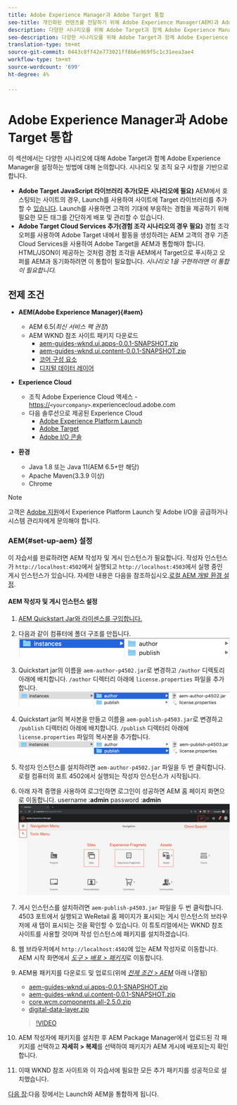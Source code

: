 ```yaml
---
title: Adobe Experience Manager과 Adobe Target 통합
seo-title: 개인화된 컨텐츠를 전달하기 위해 Adobe Experience Manager(AEM)과 Adobe Target을 통합하는 다양한 방법을 소개하는 기사입니다.
description: 다양한 시나리오를 위해 Adobe Target과 함께 Adobe Experience Manager을 설정하는 방법을 다루는 문서입니다.
seo-description: 다양한 시나리오를 위해 Adobe Target과 함께 Adobe Experience Manager을 설정하는 방법을 다루는 문서입니다.
translation-type: tm+mt
source-git-commit: 0443c8ff42e773021ff8b6e969f5c1c31eea3ae4
workflow-type: tm+mt
source-wordcount: '699'
ht-degree: 4%

---
```



# Adobe Experience Manager과 Adobe Target 통합

이 섹션에서는 다양한 시나리오에 대해 Adobe Target과 함께 Adobe Experience Manager을 설정하는 방법에 대해 논의합니다. 시나리오 및 조직 요구 사항을 기반으로 합니다.

* **Adobe Target JavaScript 라이브러리 추가(모든 시나리오에 필요)**
AEM에서 호스팅되는 사이트의 경우, Launch를 사용하여 사이트에 Target 라이브러리를 추가할 수  [있습니다](https://docs.adobe.com/content/help/en/launch/using/overview.html). Launch를 사용하면 고객의 기대에 부응하는 경험을 제공하기 위해 필요한 모든 태그를 간단하게 배포 및 관리할 수 있습니다.
* **Adobe Target Cloud Services 추가(경험 조각 시나리오의 경우 필요)**
경험 조각 오퍼를 사용하여 Adobe Target 내에서 활동을 생성하려는 AEM 고객의 경우 기존 Cloud Services을 사용하여 Adobe Target을 AEM과 통합해야 합니다. HTML/JSON이 제공하는 것처럼 경험 조각을 AEM에서 Target으로 푸시하고 오퍼를 AEM과 동기화하려면 이 통합이 필요합니다. 
*시나리오 1을 구현하려면 이 통합이 필요합니다.*

## 전제 조건

* **AEM(Adobe Experience Manager){#aem}**
   * AEM 6.5(*최신 서비스 팩 권장*)
   * AEM WKND 참조 사이트 패키지 다운로드
      * [aem-guides-wknd.ui.apps-0.0.1-SNAPSHOT.zip](https://github.com/adobe/aem-guides-wknd/releases/download/archetype-18.1/aem-guides-wknd.ui.apps-0.0.1-SNAPSHOT.zip)
      * [aem-guides-wknd.ui.content-0.0.1-SNAPSHOT.zip](https://github.com/adobe/aem-guides-wknd/releases/download/archetype-18.1/aem-guides-wknd.ui.content-0.0.1-SNAPSHOT.zip)
      * [코어 구성 요소](https://github.com/adobe/aem-core-wcm-components/releases/download/core.wcm.components.reactor-2.5.0/core.wcm.components.all-2.5.0.zip)
      * [디지털 데이터 레이어](assets/implementation/digital-data-layer.zip)

* **Experience Cloud**
   * 조직 Adobe Experience Cloud 액세스 - <https://>`<yourcompany>`.experiencecloud.adobe.com
   * 다음 솔루션으로 제공된 Experience Cloud
      * [Adobe Experience Platform Launch](https://experiencecloud.adobe.com)
      * [Adobe Target](https://experiencecloud.adobe.com)
      * [Adobe I/O 콘솔](https://console.adobe.io)

* **환경**
   * Java 1.8 또는 Java 11(AEM 6.5+만 해당)
   * Apache Maven(3.3.9 이상)
   * Chrome

>[!NOTE]
>
> 고객은 [Adobe 지원](https://helpx.adobe.com/kr/contact/enterprise-support.ec.html)에서 Experience Platform Launch 및 Adobe I/O을 공급하거나 시스템 관리자에게 문의해야 합니다.

### AEM{#set-up-aem} 설정

이 자습서를 완료하려면 AEM 작성자 및 게시 인스턴스가 필요합니다. 작성자 인스턴스가 `http://localhost:4502`에서 실행되고 `http://localhost:4503`에서 실행 중인 게시 인스턴스가 있습니다. 자세한 내용은 다음을 참조하십시오.[로컬 AEM 개발 환경 설정](https://helpx.adobe.com/experience-manager/kt/platform-repository/using/local-aem-dev-environment-article-setup.html).

#### AEM 작성자 및 게시 인스턴스 설정

1. [AEM Quickstart Jar와 라이센스를 구입합니다.](https://helpx.adobe.com/experience-manager/6-5/sites/deploying/using/deploy.html#GettingtheSoftware)
2. 다음과 같이 컴퓨터에 폴더 구조를 만듭니다.
   ![폴더 구조](assets/implementation/aem-setup-1.png)
3. Quickstart jar의 이름을 `aem-author-p4502.jar`로 변경하고 `/author` 디렉토리 아래에 배치합니다. `/author` 디렉터리 아래에 `license.properties` 파일을 추가합니다.
   ![AEM 작성자 인스턴스](assets/implementation/aem-setup-author.png)
4. Quickstart jar의 복사본을 만들고 이름을 `aem-publish-p4503.jar`로 변경하고 `/publish` 디렉터리 아래에 배치합니다. `/publish` 디렉터리 아래에 `license.properties` 파일의 복사본을 추가합니다.
   ![AEM 게시 인스턴스](assets/implementation/aem-setup-publish.png)
5. 작성자 인스턴스를 설치하려면 `aem-author-p4502.jar` 파일을 두 번 클릭합니다. 로컬 컴퓨터의 포트 4502에서 실행되는 작성자 인스턴스가 시작됩니다.
6. 아래 자격 증명을 사용하여 로그인하면 로그인이 성공하면 AEM 홈 페이지 화면으로 이동합니다.
username :**admin**
password :**admin**
   ![AEM 게시 인스턴스](assets/implementation/aem-author-home-page.png)
7. 게시 인스턴스를 설치하려면 `aem-publish-p4503.jar` 파일을 두 번 클릭합니다. 4503 포트에서 실행되고 WeRetail 홈 페이지가 표시되는 게시 인스턴스의 브라우저에 새 탭이 표시되는 것을 확인할 수 있습니다. 이 튜토리얼에서는 WKND 참조 사이트를 사용할 것이며 작성 인스턴스에 패키지를 설치하겠습니다.
8. 웹 브라우저에서 `http://localhost:4502`에 있는 AEM 작성자로 이동합니다. AEM 시작 화면에서 *[도구 > 배포 > 패키지](http://localhost:4502/crx/packmgr/index.jsp)*&#x200B;로 이동합니다.
9. AEM용 패키지를 다운로드 및 업로드(위에 *[전제 조건 > AEM](#aem)* 아래 나열됨)
   * [aem-guides-wknd.ui.apps-0.0.1-SNAPSHOT.zip](https://github.com/adobe/aem-guides-wknd/releases/download/archetype-18.1/aem-guides-wknd.ui.apps-0.0.1-SNAPSHOT.zip)
   * [aem-guides-wknd.ui.content-0.0.1-SNAPSHOT.zip](https://github.com/adobe/aem-guides-wknd/releases/download/archetype-18.1/aem-guides-wknd.ui.content-0.0.1-SNAPSHOT.zip)
   * [core.wcm.components.all-2.5.0.zip](https://github.com/adobe/aem-core-wcm-components/releases/download/core.wcm.components.reactor-2.5.0/core.wcm.components.all-2.5.0.zip)
   * [digital-data-layer.zip](assets/implementation/digital-data-layer.zip)

   >[!VIDEO](https://video.tv.adobe.com/v/28377?quality=12&learn=on)
10. AEM 작성자에 패키지를 설치한 후 AEM Package Manager에서 업로드된 각 패키지를 선택하고 **자세히 > 복제**&#x200B;를 선택하여 패키지가 AEM 게시에 배포되는지 확인합니다.
11. 이때 WKND 참조 사이트와 이 자습서에 필요한 모든 추가 패키지를 성공적으로 설치했습니다.

[다음 장](./using-launch-adobe-io.md):다음 장에서는 Launch와 AEM을 통합하게 됩니다.
